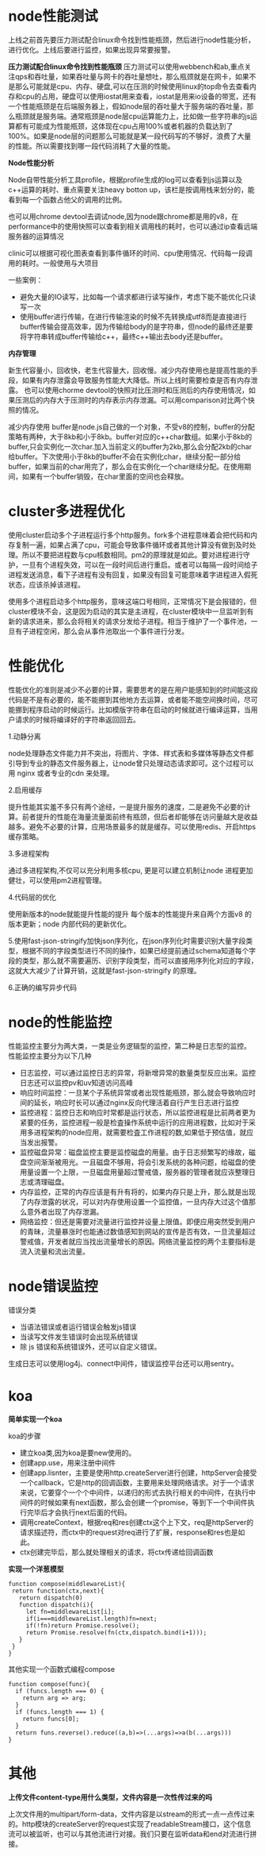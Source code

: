 # node性能测试

上线之前首先要压力测试配合linux命令找到性能瓶颈，然后进行node性能分析，进行优化。上线后要进行监控，如果出现异常要报警。

**压力测试配合linux命令找到性能瓶颈**
压力测试可以使用webbench和ab,重点关注qps和吞吐量，如果吞吐量与网卡的吞吐量想吐，那么瓶颈就是在网卡，如果不是那么可能就是cpu、内存、硬盘,可以在压测的时候使用linux的top命令去查看内存和cpu的占用，硬盘可以使用iostat用来查看，iostat是用来io设备的带宽，还有一个性能瓶颈是在后端服务器上，假如node层的吞吐量大于服务端的吞吐量，那么瓶颈就是服务端。通常瓶颈是node层cpu运算能力上，比如做一些字符串的js运算都有可能成为性能瓶颈，这体现在cpu占用100%或者机器的负载达到了100%。如果是node层的问题那么可能就是某一段代码写的不够好，浪费了大量的性能。所以需要找到哪一段代码消耗了大量的性能。

**Node性能分析**


Node自带性能分析工具profile，根据profile生成的log可以查看到js运算以及c++运算的耗时、重点需要关注heavy botton up，该栏是按调用栈来划分的，能看到每一个函数占他父的调用的比例。

也可以用chrome devtool去调试node,因为node跟chrome都是用的v8，在performance中的使用快照可以查看到相关调用栈的耗时，也可以通过ip查看远端服务器的运算情况

clinic可以根据可视化图表查看到事件循环的时间、cpu使用情况、代码每一段调用的耗时。一般使用与大项目


一些案例：
- 避免大量的IO读写，比如每一个请求都进行读写操作，考虑下能不能优化只读写一次
- 使用buffer进行传输，在进行传输渲染的时候不先转换成utf8而是直接进行buffer传输会提高效率，因为传输给body的是字符串，但node的最终还是要将字符串转成buffer传输给c++，最终c++输出去body还是buffer。
  
**内存管理**

新生代容量小，回收快，老生代容量大，回收慢。减少内存使用也是提高性能的手段，如果有内存泄露会导致服务性能大大降低。所以上线时需要检查是否有内存泄露。
也可以使用chorme devtool的快照对比压测时和压测后的内存使用情况，如果压测后的内存大于压测时的内存表示内存泄漏。可以用comparison对比两个快照的情况。

减少内存使用
buffer是node.js自己做的一个对象，不受v8的控制，buffer的分配策略有两种，大于8kb和小于8kb。buffer对应的c++char数组。如果小于8kb的buffer,只会实例化一次char.加入当前定义的buffer为2kb,那么会分配2kb的char给buffer。下次使用小于8kb的buffer不会在实例化char，继续分配一部分给buffer，如果当前的char用完了，那么会在实例化一个char继续分配。在使用期间，如果有一个buffer销毁，在char里面的空间也会释放。


# cluster多进程优化

  
使用cluster启动多个子进程运行多个http服务。fork多个进程意味着会把代码和内存复制一遍，如果占满了cpu，可能会导致事件循环或者其他计算没有做到及时处理。所以不要把进程数与cpu核数相同。pm2的原理就是如此。要对进程进行守护，一旦有个进程失效，可以在一段时间后进行重启。或者可以每隔一段时间给子进程发送消息，看下子进程有没有回复，如果没有回复可能意味着字进程进入假死状态，应该杀掉该进程。

使用多个进程启动多个http服务，意味这端口号相同，正常情况下是会报错的，但cluster模块不会，这是因为启动的其实是主进程，在cluster模块中一旦监听到有新的请求进来，那么会将相关的请求分发给子进程。相当于维护了一个事件池，一旦有子进程空闲，那么会从事件池取出一个事件进行分发。

# 性能优化

性能优化的准则是减少不必要的计算，需要思考的是在用户能感知到的时间能这段代码是不是有必要的，能不能挪到其他地方去运算，或者能不能空间换时间，尽可能挪到程序启动的时候运行。比如模版字符串在启动的时候就进行编译运算，当用户请求的时候将编译好的字符串返回回去。

1.动静分离

node处理静态文件能力并不突出，将图片、字体、样式表和多媒体等静态文件都引导到专业的静态文件服务器上，让node曾只处理动态请求即可。这个过程可以用 nginx 或者专业的cdn 来处理。

2.启用缓存

提升性能其实羞不多只有两个途经，一是提升服务的速度，二是避免不必要的计算。前者提升的性能在海量流量面前终有瓶颈，但后者却能够在访问量越大是收益越多。避免不必要的计算，应用场景最多的就是缓存。可以使用redis、开启https缓存策略。

3.多进程架构

通过多进程架构,不仅可以充分利用多核cpu, 更是可以建立机制让node 进程更加健壮，可以使用pm2进程管理。

4.代码层的优化

使用新版本的node就能提升性能的提升 每个版本的性能提升来自两个方面v8 的版本更新；node 内部代码的更新优化。

5.使用fast-json-stringify加快json序列化，在json序列化时需要识别大量字段类型，根据不同的字段类型进行不同的操作，如果已经提前通过schema知道每个字段的类型，那么就不需要遍历、识别字段类型，而可以直接用序列化对应的字段，这就大大减少了计算开销，这就是fast-json-stringify 的原理。

6.正确的编写异步代码





# node的性能监控

性能监控主要分为两大类，一类是业务逻辑型的监控，第二种是日志型的监控。
性能监控主要分为以下几种
- 日志监控，可以通过监控日志的异常，将新增异常的数量类型反应出来。监控日志还可以监控pv和uv知道访问高峰
- 响应时间监控：一旦某个子系统异常或者出现性能瓶颈，那么就会导致响应时间的延长，响应时长可以通过nginx反向代理活着自行产生日志进行监控
- 监控进程：监控日志和响应时常都是运行状态，所以监控进程是比前两者更为紧要的任务，监控进程一般是检査操作系统中运行的应用进程数，比如对于采用多进程架构的node应用，就需要检査工作进程的数,如果低于预估值，就应当发出报警。
- 监控磁盘异常：磁盘监控主要是监控磁盘的用量。由于日志频繁写的缘故，磁盘空间渐渐被用光。一且磁盘不够用，将会引发系统的各种问题，给磁盘的使用量设置一个上限，一旦磁盘用量超过警戒值，服务器的管理者就应诙整理日志或清理磁盘。
- 内存监控，正常的内存应该是有升有将的，如果内存只是上升，那么就是出现了内存泄露的状况，可以对内存使用设置一个监控值，一旦内存大过这个值那么意外者出现了内存泄漏。
- 网络监控：但还是需要对流量进行监控并设量上限值。即便应用突然受到用户的青昧，流量暴涨时也能通过数值感知到网站的宣传是否有效，一旦流量超过警戒值，开发者就应当找出流量增长的原因。网络流量监控的两个主要指标是流入流量和流出流量。

# node错误监控

错误分类
- 当语法错误或者运行错误会触发js错误
- 当读写文件发生错误时会出现系统错误
- 除 js 错误和系统错误外，还可以自定义错误。

生成日志可以使用log4j、connect中间件，错误监控平台还可以用sentry。




# koa

**简单实现一个koa**

koa的步骤
- 建立koa类,因为koa是要new使用的。
- 创建app.use，用来注册中间件
- 创建app.lisnter，主要是使用http.createServer进行创建，httpServer会接受一个callback，它是http的回调函数，主要用来处理网络请求。对于一个请求来说，它要穿个一个个中间件，以递归的形式去执行相关的中间件，在执行中间件的时候如果有next函数，那么会创建一个promise，等到下一个中间件执行完毕后才会执行next后面的代码。
- 调用createContext，根据req和res创建ctx这个上下文，req是httpServer的请求描述符，而ctx中的request对req进行了扩展，response和res也是如此。
- ctx创建完毕后，那么就处理相关的请求，将ctx传递给回调函数

**实现一个洋葱模型**

```
function compose(middlewareList){
 return function(ctx,next){
   return dispatch(0)
   function dispatch(i){
     let fn=middlewareList[i];
     if(i===middlewareList.length)fn=next;
     if(!fn)return Promise.resolve();
     return Promise.resolve(fn(ctx,dispatch.bind(i+1)));
   }
 }
}

```

其他实现一个函数式编程compose

```
function compose(func){
  if (funcs.length === 0) {
    return arg => arg;
  }
  if (funcs.length === 1) {
    return funcs[0];
  }
  return funs.reverse().reduce((a,b)=>(...args)=>a(b(...args)))
}

```



# 其他

**上传文件content-type用什么类型，文件内容是一次性传过来的吗**

上次文件用的multipart/form-data，文件内容是以stream的形式一点一点传过来的。http模块的createServer的request实现了readableStream接口，这个信息流可以被监听，也可以与其他流进行对接。我们只要在监听data和end对流进行拼接。







